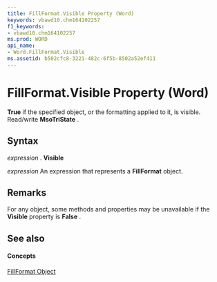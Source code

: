 ```yaml
---
title: FillFormat.Visible Property (Word)
keywords: vbawd10.chm164102257
f1_keywords:
- vbawd10.chm164102257
ms.prod: WORD
api_name:
- Word.FillFormat.Visible
ms.assetid: b502cfc8-3221-482c-6f5b-8502a52ef411
---
```



# FillFormat.Visible Property (Word)

 **True** if the specified object, or the formatting applied to it, is visible. Read/write **MsoTriState** .


## Syntax

 _expression_ . **Visible**

 _expression_ An expression that represents a **FillFormat** object.


## Remarks

For any object, some methods and properties may be unavailable if the  **Visible** property is **False** .


## See also


#### Concepts


[FillFormat Object](fillformat-object-word.md)

